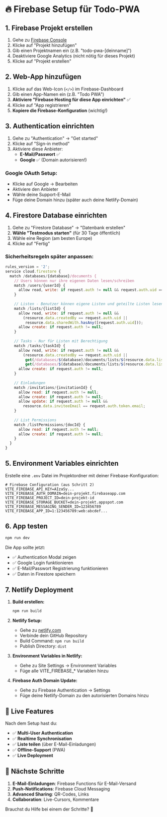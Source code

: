 # 🔥 Firebase Setup für Todo-PWA

## 1. Firebase Projekt erstellen

1. Gehe zu [Firebase Console](https://console.firebase.google.com/)
2. Klicke auf "Projekt hinzufügen"
3. Gib einen Projektnamen ein (z.B. "todo-pwa-[deinname]")
4. Deaktiviere Google Analytics (nicht nötig für dieses Projekt)
5. Klicke auf "Projekt erstellen"

## 2. Web-App hinzufügen

1. Klicke auf das Web-Icon (`</>`) im Firebase-Dashboard
2. Gib einen App-Namen ein (z.B. "Todo PWA")
3. **Aktiviere "Firebase Hosting für diese App einrichten"** ✅
4. Klicke auf "App registrieren"
5. **Kopiere die Firebase-Konfiguration** (wichtig!)

## 3. Authentication einrichten

1. Gehe zu "Authentication" → "Get started"
2. Klicke auf "Sign-in method"
3. Aktiviere diese Anbieter:
   - **E-Mail/Passwort** ✅
   - **Google** ✅ (Domain autorisieren!)

### Google OAuth Setup:
- Klicke auf Google → Bearbeiten
- Aktiviere den Anbieter
- Wähle deine Support-E-Mail
- Füge deine Domain hinzu (später auch deine Netlify-Domain)

## 4. Firestore Database einrichten

1. Gehe zu "Firestore Database" → "Datenbank erstellen"
2. **Wähle "Testmodus starten"** (für 30 Tage öffentlich)
3. Wähle eine Region (am besten Europe)
4. Klicke auf "Fertig"

### Sicherheitsregeln später anpassen:
```javascript
rules_version = '2';
service cloud.firestore {
  match /databases/{database}/documents {
    // Users können nur ihre eigenen Daten lesen/schreiben
    match /users/{userId} {
      allow read, write: if request.auth != null && request.auth.uid == userId;
    }
    
    // Listen - Benutzer können eigene Listen und geteilte Listen lesen
    match /lists/{listId} {
      allow read, write: if request.auth != null && 
        (resource.data.createdBy == request.auth.uid ||
         resource.data.sharedWith.hasAny([request.auth.uid]));
      allow create: if request.auth != null;
    }
    
    // Tasks - Nur für Listen mit Berechtigung
    match /tasks/{taskId} {
      allow read, write: if request.auth != null && 
        (resource.data.createdBy == request.auth.uid ||
         get(/databases/$(database)/documents/lists/$(resource.data.listId)).data.sharedWith.hasAny([request.auth.uid]) ||
         get(/databases/$(database)/documents/lists/$(resource.data.listId)).data.createdBy == request.auth.uid);
      allow create: if request.auth != null;
    }
    
    // Einladungen
    match /invitations/{invitationId} {
      allow read: if request.auth != null;
      allow create: if request.auth != null;
      allow update: if request.auth != null && 
        resource.data.inviteeEmail == request.auth.token.email;
    }
    
    // List Permissions
    match /listPermissions/{docId} {
      allow read: if request.auth != null;
      allow create: if request.auth != null;
    }
  }
}
```

## 5. Environment Variables einrichten

Erstelle eine `.env` Datei im Projektordner mit deiner Firebase-Konfiguration:

```env
# Firebase Configuration (aus Schritt 2)
VITE_FIREBASE_API_KEY=AIzaSy...
VITE_FIREBASE_AUTH_DOMAIN=dein-projekt.firebaseapp.com
VITE_FIREBASE_PROJECT_ID=dein-projekt-id
VITE_FIREBASE_STORAGE_BUCKET=dein-projekt.appspot.com
VITE_FIREBASE_MESSAGING_SENDER_ID=123456789
VITE_FIREBASE_APP_ID=1:123456789:web:abcdef...
```

## 6. App testen

```bash
npm run dev
```

Die App sollte jetzt:
- ✅ Authentication Modal zeigen
- ✅ Google Login funktionieren
- ✅ E-Mail/Passwort Registrierung funktionieren
- ✅ Daten in Firestore speichern

## 7. Netlify Deployment

1. **Build erstellen:**
   ```bash
   npm run build
   ```

2. **Netlify Setup:**
   - Gehe zu [netlify.com](https://netlify.com)
   - Verbinde dein GitHub Repository
   - Build Command: `npm run build`
   - Publish Directory: `dist`

3. **Environment Variables in Netlify:**
   - Gehe zu Site Settings → Environment Variables
   - Füge alle VITE_FIREBASE_* Variablen hinzu

4. **Firebase Auth Domain Update:**
   - Gehe zu Firebase Authentication → Settings
   - Füge deine Netlify-Domain zu den autorisierten Domains hinzu

## 🚀 Live Features

Nach dem Setup hast du:
- ✅ **Multi-User Authentication**
- ✅ **Realtime Synchronisation**
- ✅ **Liste teilen** (über E-Mail-Einladungen)
- ✅ **Offline-Support** (PWA)
- ✅ **Live Deployment**

## 🔧 Nächste Schritte

1. **E-Mail-Einladungen**: Firebase Functions für E-Mail-Versand
2. **Push-Notifications**: Firebase Cloud Messaging
3. **Advanced Sharing**: QR-Codes, Links
4. **Collaboration**: Live-Cursors, Kommentare

Brauchst du Hilfe bei einem der Schritte? 🤔 